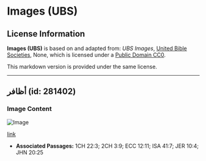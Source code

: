 # Images (UBS)

## License Information

**Images (UBS)** is based on and adapted from: _UBS Images_, [United Bible Societies](https://unitedbiblesocieties.org/), None, which is licensed under a [Public Domain CC0](https://creativecommons.org/public-domain/cc0/).

This markdown version is provided under the same license.



--------------------------------

## أظافر (id: 281402)

### Image Content

![Image](https://cdn.aquifer.bible/aquifer-content/resources/Media/WEB-0372_nails.jpg)

[link](https://cdn.aquifer.bible/aquifer-content/resources/Media/WEB-0372_nails.jpg)

* **Associated Passages:** 1CH 22:3; 2CH 3:9; ECC 12:11; ISA 41:7; JER 10:4; JHN 20:25

